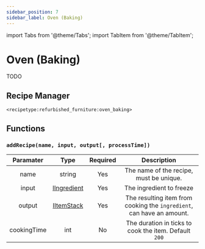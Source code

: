 ```yaml
---
sidebar_position: 7
sidebar_label: Oven (Baking)
---
```


import Tabs from '@theme/Tabs';
import TabItem from '@theme/TabItem';

# Oven (Baking)

TODO

## Recipe Manager
`<recipetype:refurbished_furniture:oven_baking>`

## Functions

### `addRecipe(name, input, output[, processTime])`

|  Paramater  |                                          Type                                           | Required |                                    Description                                    |
| :---------: | :-------------------------------------------------------------------------------------: | :------: | :-------------------------------------------------------------------------------: |
|    name     |                                         string                                          |   Yes    |                      The name of the recipe, must be unique.                      |
|    input    | [IIngredient](https://docs.blamejared.com/1.20.4/en/vanilla/api/ingredient/IIngredient) |   Yes    |                             The ingredient to freeze                              |
|   output    |     [IItemStack](https://docs.blamejared.com/1.20.4/en/vanilla/api/item/IItemStack)     |   Yes    |       The resulting item from cooking the `ingredient`, can have an amount.       |
| cookingTime |                                           int                                           |    No    |              The duration in ticks to cook the item. Default `200`              |
